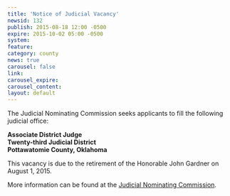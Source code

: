 ```yaml
---
title: 'Notice of Judicial Vacancy'
newsid: 132
publish: 2015-08-18 12:00 -0500
expire: 2015-10-02 05:00 -0500
system: 
feature: 
category: county
news: true
carousel: false
link: 
carousel_expire: 
carousel_content: 
layout: default
---
```

<p>The Judicial Nominating Commission seeks applicants to fill the following judicial office:</p>
<p><strong>Associate District Judge</strong><br>
<strong>Twenty-third Judicial District</strong><br>
<strong>Pottawatomie County, Oklahoma</strong></p>
<p>This vacancy is due to the retirement of the Honorable John Gardner on August 1, 2015.</p>
<p>More information can be found at the <a href="http://www.oscn.net/jnc/">Judicial Nominating Commission</a>.</p>